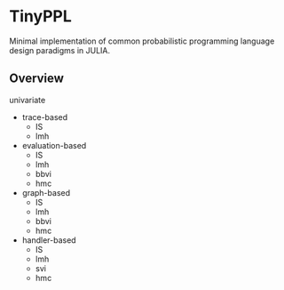 
# TinyPPL

Minimal implementation of common probabilistic programming language design paradigms in JULIA.

## Overview

univariate

- trace-based
  - IS
  - lmh
- evaluation-based
  - IS
  - lmh
  - bbvi
  - hmc
- graph-based
  - IS
  - lmh
  - bbvi
  - hmc
- handler-based
  - IS
  - lmh
  - svi
  - hmc